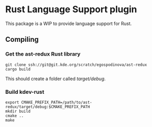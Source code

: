 # Rust Language Support plugin

This package is a WIP to provide language support for Rust.

## Compiling

### Get the ast-redux Rust library

```
git clone ssh://git@git.kde.org/scratch/egospodinova/ast-redux
cargo build
```

This should create a folder called *target/debug*.

### Build kdev-rust

```
export CMAKE_PREFIX_PATH=/path/to/ast-redux/target/debug:$CMAKE_PREFIX_PATH
mkdir build
cmake ..
make
```
